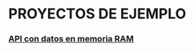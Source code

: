 # PROYECTOS DE EJEMPLO

### [API con datos en memoria RAM](https://github.com/jamj2000/nxapi-memory)
